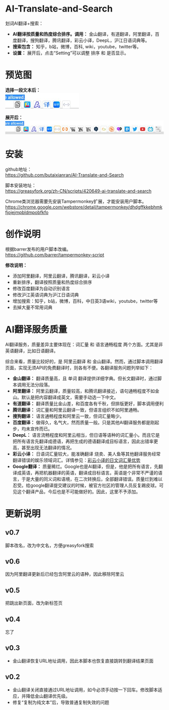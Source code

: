 # AI-Translate-and-Search
划词AI翻译+搜索：
* **AI翻译按质量和热度综合排序。调用：** 金山翻译，有道翻译，阿里翻译，百度翻译，搜狗翻译，腾讯翻译，彩云小译，DeepL，沪江日语词典等。
* **搜索包含：** 知乎，b站，微博，百科, wiki，youtube，twitter等。
* **设置：** 展开后，点击“Setting”可以调整 排序 和 是否显示。

# 预览图
**选择一段文本后：**  
![ShortMode](https://github.com/butaixianran/AI-Translate-and-Search/blob/main/res/img/ShortMode.jpg)

**展开后：**  
![FullMode](https://github.com/butaixianran/AI-Translate-and-Search/blob/main/res/img/FullMode.jpg)



# 安装
github地址：  
https://github.com/butaixianran/AI-Translate-and-Search

脚本安装地址：  
https://greasyfork.org/zh-CN/scripts/420649-ai-translate-and-search

Chrome类浏览器需要先安装Tampermonkey扩展，才能安装用户脚本。  
https://chrome.google.com/webstore/detail/tampermonkey/dhdgffkkebhmkfjojejmpbldmpobfkfo


# 创作说明
根据barrer发布的用户脚本改编。  
https://github.com/barrer/tampermonkey-script  

**修改说明：**  
* 添加阿里翻译，阿里云翻译，腾讯翻译，彩云小译
* 重新排序，翻译按照质量和热度综合排序
* 修改百度翻译为自动识别语言
* 修改沪江英语词典为沪江日语词典
* 增加搜索：知乎，b站，微博，百科，中日英3语wiki，youtube，twitter等
* 去掉大量不常用词典

# AI翻译服务质量
AI翻译服务，质量差异主要体现在：词汇量 和 语言通畅程度 两个方面。尤其是非英语翻译，比如日语翻译。  

综合来看，质量比较好的，是 阿里云翻译 和 金山翻译。然而，通过脚本调用翻译页面，实现无须API的免费翻译时，则各有不便。各翻译服务问题列举如下： 
* **金山翻译：**  翻译质量高，且 单词 翻译提供详细字典。但长文翻译时，通过脚本调用无法分段落。
* **阿里翻译：** 阿里云翻译，质量较高，和腾讯翻译接近，语句通畅程度不如金山。默认是把内容翻译成英文，需要手动选一下中文。
* **有道翻译：** 翻译质量比金山差，和百度各有千秋，但排版更好，脚本调用便利
* **腾讯翻译：** 词汇量和阿里云翻译一致，但语言组织不如阿里通畅。
* **搜狗翻译：** 语言通畅程度和阿里云一致，但词汇量略少。
* **百度翻译：** 做得久，名气大，然而质量一般。只是其他AI翻译服务都是刚起步，均未宣传而已。
* **DeepL：** 语言流畅程度和阿里云相当，但日语等语种的词汇量小。而且它是把所有语言先翻译成德语，再把生成的德语翻译成目标语言，因此出错率更高，甚至出现无法翻译的情况。
* **彩云小译：**  日语词汇量较大，能准确翻译 烧卖、美人鱼等其他翻译服务经常翻译错误的娱乐领域词汇。详情参见：<a href="https://github.com/lmk123/crx-selection-translate/issues/466#issuecomment-743978724" target="_blank">彩云小译的日文词汇量优势</a>
* **Google翻译：** 质量稀烂。Google也是AI翻译，但是，他是把所有语言，先翻译成英语，再把机器翻译的英语，翻译成目标语言。英语是个非常不严谨的语言，于是大量的同义词和语境，在二次转换后，全部翻译错误。质量烂到难以忍受。给google翻译提交建议的时候，被官方社区的管理人员反复踢皮球。可见这个翻译产品，今后也是不可能做好的。因此，这里不予添加。


# 更新说明
## v0.7
脚本改名，改为中文名，方便greasyfork搜索

## v0.6
因为阿里翻译更新后已经包含阿里云的语种，因此移除阿里云

## v0.5
把跳出新页面，改为新标签页

## v0.4
忘了

## v0.3
* 金山翻译恢复URL地址调用，因此本脚本也恢复直接跳转到翻译结果页面

## v0.2
* 金山翻译关闭直接通过URL地址调用，如今必须手动按一下回车。修改脚本适应，并降低金山翻译优先级。
* 修复“复制为纯文本”后，导致普通复制失效的问题
